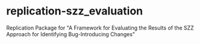 # replication-szz_evaluation
Replication Package for "A Framework for Evaluating the Results of the SZZ Approach for Identifying Bug-Introducing Changes"
